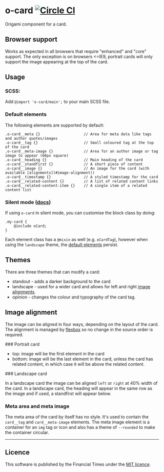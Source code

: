 o-card [![Circle CI](https://circleci.com/gh/Financial-Times/o-card/tree/master.svg?style=svg)](https://circleci.com/gh/Financial-Times/o-card/tree/master)
=================

Origami component for a card.

## Browser support

Works as expected in all browsers that require "enhanced" and "core" support. The only exception is on browsers <=IE9, portrait cards will only support the image appearing at the top of the card.

## Usage

### SCSS:

Add `@import 'o-card/main';` to your main SCSS file.

### Default elements

The following elements are supported by default:

	.o-card__meta {} 					// Area for meta data like tags and author quotes/images
	.o-card__tag {} 					// Small coloured tag at the top of the card
	.o-card__meta-image {} 				// Area for an author image or tag image to appear (60px square)
	.o-card__heading {} 				// Main heading of the card
	.o-card__standfirst {} 				// A short piece of content
	.o-card__image {}       			// An image for the card (with available [alignments](#image-alignment))
	.o-card__timestamp {} 				// A styled timestamp for the card
	.o-card__related-content {} 	 	// A list of related content links
	.o-card__related-content-item {} 	// A single item of a related content list

### Silent mode ([docs](http://origami.ft.com/docs/syntax/scss/#silent-styles))

If using `o-card` in silent mode, you can customise the block class by doing:

	.my-card {
	    @include oCard;
	}

Each element class has a `@mixin` as well (e.g. `oCardTag`), however when using the `landscape` theme, the [default elements](#default-elements) persist.

## Themes

There are three themes that can modify a card:

* standout - adds a darker background to the card
* landscape - used for a wider card and allows for left and right [image alignments](#image-alignment).
* opinion - changes the colour and typography of the card tag.

## Image alignment

The image can be aligned in four ways, depending on the layout of the card. The alignment is managed by [flexbox](https://developer.mozilla.org/en-US/docs/Web/CSS/CSS_Flexible_Box_Layout/Using_CSS_flexible_boxes) so no change in the source order is required.

### Portrait card

* top: image will be the first element in the card
* bottom: image will be the last element in the card, unless the card has related content, in which case it will be above the related content.

### Landscape card

In a landscape card the image can be aligned `left` or `right` at 40% width of the card. In a landscape card, the heading will appear in the same row as the image and if used, a standfirst will appear below.

### Meta area and meta image

The meta area of the card by itself has no style. It's used to contain the `card__tag` and `card__meta-image` elements. The meta image element is a container for an `img` tag or icon and also has a theme of `--rounded` to make the container circular.

----

## Licence

This software is published by the Financial Times under the [MIT licence](http://opensource.org/licenses/MIT).
